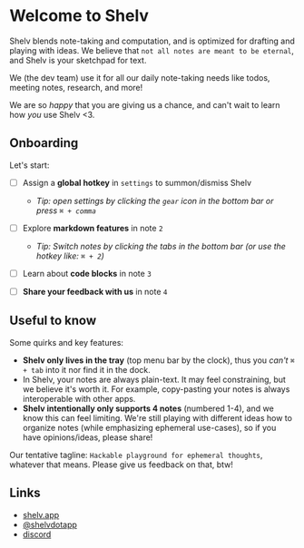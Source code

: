 # Welcome to **Shelv**

Shelv blends note-taking and computation, and is optimized for drafting and playing with ideas. We believe that `not all notes are meant to be eternal`, and Shelv is your sketchpad for text.

We (the dev team) use it for all our daily note-taking needs like todos, meeting notes, research, and more!

We are so *happy* that you are giving us a chance, and can't wait to learn how *you* use Shelv <3.

## Onboarding

Let's start:

- [ ] Assign a **global hotkey** in `settings` to summon/dismiss Shelv
  - *Tip: open settings by clicking the `gear` icon in the bottom bar or press `⌘ + comma`*
- [ ] Explore **markdown features** in note `2`
  - *Tip: Switch notes by clicking the tabs in the bottom bar (or use the hotkey like: `⌘ + 2`)*
- [ ] Learn about **code blocks** in note `3`
- [ ] **Share your feedback with us** in note `4`


## Useful to know


Some quirks and key features:
- **Shelv only lives in the tray** (top menu bar by the clock), thus you *can't* `⌘ + tab` into it nor find it in the dock.
- In Shelv, your notes are always plain-text. It may feel constraining, but we believe it's worth it. For example, copy-pasting your notes is always interoperable with other apps.
- **Shelv intentionally only supports 4 notes** (numbered 1-4), and we know this can feel limiting. We're still playing with different ideas how to organize notes (while emphasizing ephemeral use-cases), so if you have opinions/ideas, please share!

Our tentative tagline: `Hackable playground for ephemeral thoughts`, whatever that means. Please give us feedback on that, btw!


## Links
- [shelv.app](https://shelv.app)
- [@shelvdotapp](https://twitter.com/shelvdotapp)
- [discord](https://discord.gg/sSGHwNKy)
